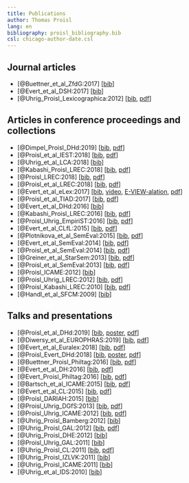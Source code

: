 ```yaml
---
title: Publications
author: Thomas Proisl
lang: en
bibliography: proisl_bibliography.bib
csl: chicago-author-date.csl
---
```


## Journal articles ##

- [@Buettner_et_al_ZfdG:2017] [[bib](bib/Buettner_et_al_ZfdG:2017.bib)]
- [@Evert_et_al_DSH:2017] [[bib](bib/Evert_et_al_DSH:2017.bib)]
- [@Uhrig_Proisl_Lexicographica:2012] [[bib](bib/Uhrig_Proisl_Lexicographica:2012.bib), [pdf](pdf/uhrig_proisl_2012_lexicographica.pdf)]

## Articles in conference proceedings and collections ##

- [@Dimpel_Proisl_DHd:2019] [[bib](bib/Dimpel_Proisl_DHd:2019.bib), [pdf](pdf/dimpel_proisl_2019_dhd.pdf)]
- [@Proisl_et_al_IEST:2018] [[bib](bib/Proisl_et_al_IEST:2018.bib), [pdf](pdf/proisl_et_al_2018_iest.pdf)]
- [@Uhrig_et_al_LCA:2018] [[bib](bib/Uhrig_et_al_LCA:2018.bib)]
- [@Kabashi_Proisl_LREC:2018] [[bib](bib/Kabashi_Proisl_LREC:2018.bib), [pdf](pdf/kabashi_proisl_2018_lrec.pdf)]
- [@Proisl_LREC:2018] [[bib](bib/Proisl_LREC:2018.bib), [pdf](pdf/proisl_2018_lrec.pdf)]
- [@Proisl_et_al_LREC:2018] [[bib](bib/Proisl_et_al_LREC:2018.bib), [pdf](pdf/proisl_et_al_2018_lrec.pdf)]
- [@Evert_et_al_eLex:2017] [[bib](bib/Evert_et_al_eLex:2017.bib), [video](https://www.youtube.com/watch?v=xYo3wTRx8F8), [E-VIEW-alation](http://www.collocations.de/eviewalation/), [pdf](pdf/evert_et_al_2017_elex.pdf)]
- [@Proisl_et_al_TIAD:2017] [[bib](bib/Proisl_et_al_TIAD:2017.bib), [pdf](pdf/proisl_et_al_2017_tiad.pdf)]
- [@Evert_et_al_DHd:2016] [[bib](bib/Evert_et_al_DHd:2016.bib)]
- [@Kabashi_Proisl_LREC:2016] [[bib](bib/Kabashi_Proisl_LREC:2016.bib), [pdf](pdf/kabashi_proisl_2016_lrec.pdf)]
- [@Proisl_Uhrig_EmpiriST:2016] [[bib](bib/Proisl_Uhrig_EmpiriST:2016.bib), [pdf](pdf/proisl_uhrig_2016_empirist.pdf)]
- [@Evert_et_al_CLfL:2015] [[bib](bib/Evert_et_al_CLfL:2015.bib), [pdf](pdf/evert_et_al_2015_clfl.pdf)]
- [@Plotnikova_et_al_SemEval:2015] [[bib](bib/Plotnikova_et_al_SemEval:2015.bib), [pdf](pdf/plotnikova_et_al_2015_semeval.pdf)]
- [@Evert_et_al_SemEval:2014] [[bib](bib/Evert_et_al_SemEval:2014.bib), [pdf](pdf/evert_et_al_2014_semeval.pdf)]
- [@Proisl_et_al_SemEval:2014] [[bib](bib/Proisl_et_al_SemEval:2014.bib), [pdf](pdf/proisl_et_al_2014_semeval.pdf)]
- [@Greiner_et_al_StarSem:2013] [[bib](bib/Greiner_et_al_StarSem:2013.bib), [pdf](pdf/greiner_et_al_2013_starsem.pdf)]
- [@Proisl_et_al_SemEval:2013] [[bib](bib/Proisl_et_al_SemEval:2013.bib), [pdf](pdf/proisl_et_al_2013_semeval.pdf)]
- [@Proisl_ICAME:2012] [[bib](bib/Proisl_ICAME:2012.bib)]
- [@Proisl_Uhrig_LREC:2012] [[bib](bib/Proisl_Uhrig_LREC:2012.bib), [pdf](pdf/proisl_uhrig_2012_lrec.pdf)]
- [@Proisl_Kabashi_LREC:2010] [[bib](bib/Proisl_Kabashi_LREC:2010.bib), [pdf](pdf/proisl_kabashi_2010_lrec.pdf)]
- [@Handl_et_al_SFCM:2009] [[bib](bib/Handl_et_al_SFCM:2009.bib)]

## Talks and presentations ##

- [@Proisl_et_al_DHd:2019] [[bib](bib/Proisl_et_al_DHd:2019.bib), [poster](pdf/poster_proisl_et_al_2019_dhd.pdf), [pdf](pdf/abstract_proisl_et_al_2019_dhd.pdf)]
- [@Diwersy_et_al_EUROPHRAS:2019] [[bib](bib/Diwersy_et_al_EUROPHRAS:2019.bib), [pdf](pdf/abstract_diwersy_et_al_2019_europhras.pdf)]
- [@Evert_et_al_Euralex:2018] [[bib](bib/Evert_et_al_Euralex:2018.bib), [pdf](pdf/abstract_evert_et_al_2018_euralex.pdf)]
- [@Proisl_Evert_DHd:2018] [[bib](bib/Proisl_Evert_DHd:2018.bib), [poster](pdf/poster_proisl_evert_2018_dhd.pdf), [pdf](pdf/abstract_proisl_evert_2018_dhd.pdf)]
- [@Buettner_Proisl_Philtag:2016] [[bib](bib/Buettner_Proisl_Philtag:2016.bib), [pdf](pdf/abstract_buettner_proisl_2016_philtag.pdf)]
- [@Evert_et_al_DH:2016] [[bib](bib/Evert_et_al_DH:2016.bib), [pdf](pdf/abstract_evert_et_al_2016_dh.pdf)]
- [@Evert_Proisl_Philtag:2016] [[bib](bib/Evert_Proisl_Philtag:2016.bib), [pdf](pdf/abstract_evert_proisl_2016_philtag.pdf)]
- [@Bartsch_et_al_ICAME:2015] [[bib](bib/Bartsch_et_al_ICAME:2015.bib), [pdf](pdf/abstract_bartsch_et_al_2015_icame.pdf)]
- [@Evert_et_al_CL:2015] [[bib](bib/Evert_et_al_CL:2015.bib), [pdf](pdf/abstract_evert_et_al_2015_cl.pdf)]
- [@Proisl_DARIAH:2015] [[bib](bib/Proisl_DARIAH:2015.bib)]
- [@Proisl_Uhrig_DGfS:2013] [[bib](bib/Proisl_Uhrig_DGfS:2013.bib), [pdf](pdf/abstract_proisl_uhrig_2013_dgfs.pdf)]
- [@Proisl_Uhrig_ICAME:2012] [[bib](bib/Proisl_Uhrig_ICAME:2012.bib), [pdf](pdf/abstract_proisl_uhrig_2012_icame.pdf)]
- [@Uhrig_Proisl_Bamberg:2012] [[bib](bib/Uhrig_Proisl_Bamberg:2012.bib)]
- [@Uhrig_Proisl_GAL:2012] [[bib](bib/Uhrig_Proisl_GAL:2012.bib), [pdf](pdf/abstract_uhrig_proisl_2012_gal.pdf)]
- [@Uhrig_Proisl_DHE:2012] [[bib](bib/Uhrig_Proisl_DHE:2012.bib)]
- [@Proisl_Uhrig_GAL:2011] [[bib](bib/Proisl_Uhrig_GAL:2011.bib)]
- [@Uhrig_Proisl_CL:2011] [[bib](bib/Uhrig_Proisl_CL:2011.bib), [pdf](pdf/abstract_uhrig_proisl_2011_cl.pdf)]
- [@Uhrig_Proisl_IZLVK:2011] [[bib](bib/Uhrig_Proisl_IZLVK:2011.bib)]
- [@Uhrig_Proisl_ICAME:2011] [[bib](bib/Uhrig_Proisl_ICAME:2011.bib)]
- [@Uhrig_et_al_IDS:2010] [[bib](bib/Uhrig_et_al_IDS:2010.bib)]
